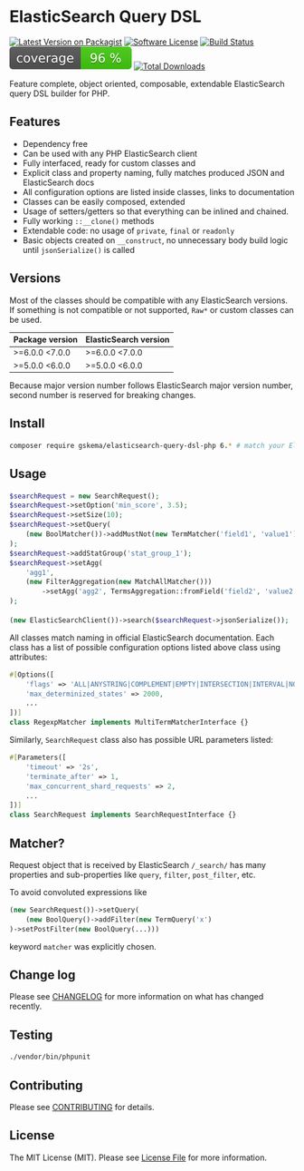 # ElasticSearch Query DSL

[![Latest Version on Packagist][ico-version]][link-packagist]
[![Software License][ico-license]](LICENSE.md)
[![Build Status][ico-build]][link-build]
[![Coverage Status][ico-coverage]][link-build]
[![Total Downloads][ico-downloads]][link-downloads]

Feature complete, object oriented, composable, extendable ElasticSearch query DSL builder for PHP.

## Features

- Dependency free
- Can be used with any PHP ElasticSearch client
- Fully interfaced, ready for custom classes and 
- Explicit class and property naming, fully matches produced JSON and ElasticSearch docs
- All configuration options are listed inside classes, links to documentation
- Classes can be easily composed, extended
- Usage of setters/getters so that everything can be inlined and chained.
- Fully working `::__clone()` methods
- Extendable code: no usage of `private`, `final` or `readonly`
- Basic objects created on `__construct`, no unnecessary body build logic until `jsonSerialize()` is called

## Versions

Most of the classes should be compatible with any ElasticSearch versions.
If something is not compatible or not supported, `Raw*` or custom classes can be used.

| Package version | ElasticSearch version |
|-----------------|-----------------------|
| >=6.0.0 <7.0.0  | >=6.0.0 <7.0.0        |
| >=5.0.0 <6.0.0  | >=5.0.0 <6.0.0        |

Because major version number follows ElasticSearch major version number, second number is reserved for breaking changes.

## Install

``` bash
composer require gskema/elasticsearch-query-dsl-php 6.* # match your ElasticSearch version
```

## Usage

``` php
$searchRequest = new SearchRequest();
$searchRequest->setOption('min_score', 3.5);
$searchRequest->setSize(10);
$searchRequest->setQuery(
    (new BoolMatcher())->addMustNot(new TermMatcher('field1', 'value1'))
);
$searchRequest->addStatGroup('stat_group_1');
$searchRequest->setAgg(
    'agg1',
    (new FilterAggregation(new MatchAllMatcher()))
        ->setAgg('agg2', TermsAggregation::fromField('field2', 'value2'))
);

(new ElasticSearchClient())->search($searchRequest->jsonSerialize());
```

All classes match naming in official ElasticSearch documentation.
Each class has a list of possible configuration options listed above
class using attributes:

```php
#[Options([
    'flags' => 'ALL|ANYSTRING|COMPLEMENT|EMPTY|INTERSECTION|INTERVAL|NONE',
    'max_determinized_states' => 2000,
    ...
])]
class RegexpMatcher implements MultiTermMatcherInterface {}
```

Similarly, `SearchRequest` class also has possible URL parameters listed:

```php
#[Parameters([
    'timeout' => '2s',
    'terminate_after' => 1,
    'max_concurrent_shard_requests' => 2,
    ...
])]
class SearchRequest implements SearchRequestInterface {}
```

## Matcher?

Request object that is received by ElasticSearch `/_search/` has many properties and sub-properties
like `query`, `filter`, `post_filter`, etc.

To avoid convoluted expressions like
```php
(new SearchRequest())->setQuery(
    (new BoolQuery()->addFilter(new TermQuery('x')
)->setPostFilter(new BoolQuery(...)))
```
keyword `matcher` was explicitly chosen.

## Change log

Please see [CHANGELOG](CHANGELOG.md) for more information on what has changed recently.

## Testing

``` bash
./vendor/bin/phpunit
```

## Contributing

Please see [CONTRIBUTING](CONTRIBUTING.md) for details.

## License

The MIT License (MIT). Please see [License File](LICENSE.md) for more information.

[ico-version]: https://img.shields.io/packagist/v/gskema/elasticsearch-query-dsl-php.svg?style=flat-square
[ico-license]: https://img.shields.io/badge/license-MIT-brightgreen.svg?style=flat-square
[ico-build]: https://img.shields.io/github/actions/workflow/status/gskema/elasticsearch-query-dsl-php/ci.yml?branch=6.x
[ico-coverage]: https://raw.githubusercontent.com/gskema/elasticsearch-query-dsl-php/image-data/coverage.svg
[ico-downloads]: https://img.shields.io/packagist/dt/gskema/elasticsearch-query-dsl-php.svg?style=flat-square

[link-packagist]: https://packagist.org/packages/gskema/elasticsearch-query-dsl-php
[link-build]: https://github.com/gskema/elasticsearch-query-dsl-php/actions
[link-downloads]: https://packagist.org/packages/gskema/elasticsearch-query-dsl-php
